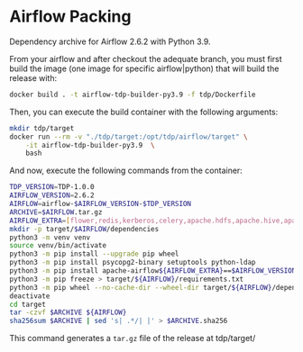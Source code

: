 # Airflow Packing
Dependency archive for Airflow 2.6.2 with Python 3.9.

From your airflow and after checkout the adequate branch, you must first build the image (one image for specific airflow|python) that will build the release with:

```bash
docker build . -t airflow-tdp-builder-py3.9 -f tdp/Dockerfile
```
Then, you can execute the build container with the following arguments:

```bash
mkdir tdp/target
docker run --rm -v "./tdp/target:/opt/tdp/airflow/target" \
    -it airflow-tdp-builder-py3.9  \
    bash
```

And now, execute the following commands from the container: 

```bash
TDP_VERSION=TDP-1.0.0
AIRFLOW_VERSION=2.6.2
AIRFLOW=airflow-$AIRFLOW_VERSION-$TDP_VERSION
ARCHIVE=$AIRFLOW.tar.gz
AIRFLOW_EXTRA=[flower,redis,kerberos,celery,apache.hdfs,apache.hive,apache.spark]
mkdir -p target/$AIRFLOW/dependencies
python3 -m venv venv
source venv/bin/activate
python3 -m pip install --upgrade pip wheel
python3 -m pip install psycopg2-binary setuptools python-ldap
python3 -m pip install apache-airflow${AIRFLOW_EXTRA}==$AIRFLOW_VERSION --constraint "https://raw.githubusercontent.com/apache/airflow/constraints-$AIRFLOW_VERSION/constraints-3.9.txt"
python3 -m pip freeze > target/${AIRFLOW}/requirements.txt
python3 -m pip wheel --no-cache-dir --wheel-dir target/${AIRFLOW}/dependencies -r target/${AIRFLOW}/requirements.txt
deactivate
cd target 
tar -czvf $ARCHIVE ${AIRFLOW}
sha256sum $ARCHIVE | sed 's| .*/| |' > $ARCHIVE.sha256
```

This command generates a `tar.gz` file of the release at tdp/target/